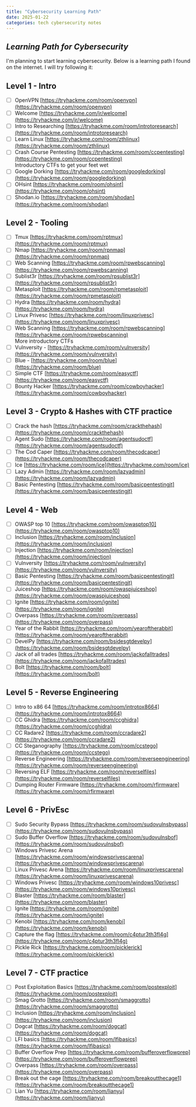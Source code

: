 ```yaml
---
title: "Cybersecurity Learning Path"
date: 2025-01-22
categories: tech cybersecurity notes
---
```

## ***Learning Path for Cybersecurity***
I'm planning to start learning cybersecurity. Below is a learning path I found on the internet. I will try following it:
## Level 1 - Intro  
- [ ] OpenVPN [https://tryhackme.com/room/openvpn](https://tryhackme.com/room/openvpn)  
- [ ] Welcome [https://tryhackme.com/jr/welcome](https://tryhackme.com/jr/welcome)  
- [ ] Intro to Researching [https://tryhackme.com/room/introtoresearch](https://tryhackme.com/room/introtoresearch)  
- [ ] Learn Linux [https://tryhackme.com/room/zthlinux](https://tryhackme.com/room/zthlinux)  
- [ ] Crash Course Pentesting [https://tryhackme.com/room/ccpentesting](https://tryhackme.com/room/ccpentesting)  
Introductory CTFs to get your feet wet  
- [ ] Google Dorking [https://tryhackme.com/room/googledorking](https://tryhackme.com/room/googledorking)  
- [ ] OHsint [https://tryhackme.com/room/ohsint](https://tryhackme.com/room/ohsint)  
- [ ] Shodan.io [https://tryhackme.com/room/shodan](https://tryhackme.com/room/shodan)

## Level 2 - Tooling  
- [ ] Tmux [https://tryhackme.com/room/rptmux](https://tryhackme.com/room/rptmux)  
- [ ] Nmap [https://tryhackme.com/room/rpnmap](https://tryhackme.com/room/rpnmap)  
- [ ] Web Scanning [https://tryhackme.com/room/rpwebscanning](https://tryhackme.com/room/rpwebscanning)  
- [ ] Sublist3r [https://tryhackme.com/room/rpsublist3r](https://tryhackme.com/room/rpsublist3r)  
- [ ] Metasploit [https://tryhackme.com/room/rpmetasploit](https://tryhackme.com/room/rpmetasploit)  
- [ ] Hydra [https://tryhackme.com/room/hydra](https://tryhackme.com/room/hydra)  
- [ ] Linux Privesc [https://tryhackme.com/room/linuxprivesc](https://tryhackme.com/room/linuxprivesc)  
- [ ] Web Scanning [https://tryhackme.com/room/rpwebscanning](https://tryhackme.com/room/rpwebscanning)  
More introductory CTFs  
- [ ] Vulnversity - [https://tryhackme.com/room/vulnversity](https://tryhackme.com/room/vulnversity)  
- [ ] Blue - [https://tryhackme.com/room/blue](https://tryhackme.com/room/blue)  
- [ ] Simple CTF [https://tryhackme.com/room/easyctf](https://tryhackme.com/room/easyctf)  
- [ ] Bounty Hacker [https://tryhackme.com/room/cowboyhacker](https://tryhackme.com/room/cowboyhacker)

## Level 3 - Crypto & Hashes with CTF practice  
- [ ] Crack the hash [https://tryhackme.com/room/crackthehash](https://tryhackme.com/room/crackthehash)  
- [ ] Agent Sudo [https://tryhackme.com/room/agentsudoctf](https://tryhackme.com/room/agentsudoctf)  
- [ ] The Cod Caper [https://tryhackme.com/room/thecodcaper](https://tryhackme.com/room/thecodcaper)  
- [ ] Ice [https://tryhackme.com/room/ice](https://tryhackme.com/room/ice)  
- [ ] Lazy Admin [https://tryhackme.com/room/lazyadmin](https://tryhackme.com/room/lazyadmin)  
- [ ] Basic Pentesting [https://tryhackme.com/room/basicpentestingjt](https://tryhackme.com/room/basicpentestingjt) 

## Level 4 - Web  
- [ ] OWASP top 10 [https://tryhackme.com/room/owasptop10](https://tryhackme.com/room/owasptop10)  
- [ ] Inclusion [https://tryhackme.com/room/inclusion](https://tryhackme.com/room/inclusion)  
- [ ] Injection [https://tryhackme.com/room/injection](https://tryhackme.com/room/injection)  
- [ ] Vulnversity [https://tryhackme.com/room/vulnversity](https://tryhackme.com/room/vulnversity)  
- [ ] Basic Pentesting [https://tryhackme.com/room/basicpentestingjt](https://tryhackme.com/room/basicpentestingjt)  
- [ ] Juiceshop [https://tryhackme.com/room/owaspjuiceshop](https://tryhackme.com/room/owaspjuiceshop)  
- [ ] Ignite [https://tryhackme.com/room/ignite](https://tryhackme.com/room/ignite)  
- [ ] Overpass [https://tryhackme.com/room/overpass](https://tryhackme.com/room/overpass)  
- [ ] Year of the Rabbit [https://tryhackme.com/room/yearoftherabbit](https://tryhackme.com/room/yearoftherabbit)  
- [ ] DevelPy [https://tryhackme.com/room/bsidesgtdevelpy](https://tryhackme.com/room/bsidesgtdevelpy)  
- [ ] Jack of all trades [https://tryhackme.com/room/jackofalltrades](https://tryhackme.com/room/jackofalltrades)  
- [ ] Bolt [https://tryhackme.com/room/bolt](https://tryhackme.com/room/bolt)  

## Level 5 - Reverse Engineering  
- [ ] Intro to x86 64 [https://tryhackme.com/room/introtox8664](https://tryhackme.com/room/introtox8664)  
- [ ] CC Ghidra [https://tryhackme.com/room/ccghidra](https://tryhackme.com/room/ccghidra)  
- [ ] CC Radare2 [https://tryhackme.com/room/ccradare2](https://tryhackme.com/room/ccradare2)  
- [ ] CC Steganography [https://tryhackme.com/room/ccstego](https://tryhackme.com/room/ccstego)  
- [ ] Reverse Engineering [https://tryhackme.com/room/reverseengineering](https://tryhackme.com/room/reverseengineering)  
- [ ] Reversing ELF [https://tryhackme.com/room/reverselfiles](https://tryhackme.com/room/reverselfiles)  
- [ ] Dumping Router Firmware [https://tryhackme.com/room/rfirmware](https://tryhackme.com/room/rfirmware)
  
## Level 6 - PrivEsc  
- [ ] Sudo Security Bypass [https://tryhackme.com/room/sudovulnsbypass](https://tryhackme.com/room/sudovulnsbypass)  
- [ ] Sudo Buffer Overflow [https://tryhackme.com/room/sudovulnsbof](https://tryhackme.com/room/sudovulnsbof)  
- [ ] Windows Privesc Arena [https://tryhackme.com/room/windowsprivescarena](https://tryhackme.com/room/windowsprivescarena)  
- [ ] Linux Privesc Arena [https://tryhackme.com/room/linuxprivescarena](https://tryhackme.com/room/linuxprivescarena)  
- [ ] Windows Privesc [https://tryhackme.com/room/windows10privesc](https://tryhackme.com/room/windows10privesc)  
- [ ] Blaster [https://tryhackme.com/room/blaster](https://tryhackme.com/room/blaster)  
- [ ] Ignite [https://tryhackme.com/room/ignite](https://tryhackme.com/room/ignite)  
- [ ] Kenobi [https://tryhackme.com/room/kenobi](https://tryhackme.com/room/kenobi)  
- [ ] Capture the flag [https://tryhackme.com/room/c4ptur3th3fl4g](https://tryhackme.com/room/c4ptur3th3fl4g)  
- [ ] Pickle Rick [https://tryhackme.com/room/picklerick](https://tryhackme.com/room/picklerick)  

## Level 7 - CTF practice  
- [ ] Post Exploitation Basics [https://tryhackme.com/room/postexploit](https://tryhackme.com/room/postexploit)  
- [ ] Smag Grotto [https://tryhackme.com/room/smaggrotto](https://tryhackme.com/room/smaggrotto)  
- [ ] Inclusion [https://tryhackme.com/room/inclusion](https://tryhackme.com/room/inclusion)  
- [ ] Dogcat [https://tryhackme.com/room/dogcat](https://tryhackme.com/room/dogcat)  
- [ ] LFI basics [https://tryhackme.com/room/lfibasics](https://tryhackme.com/room/lfibasics)  
- [ ] Buffer Overflow Prep [https://tryhackme.com/room/bufferoverflowprep](https://tryhackme.com/room/bufferoverflowprep)  
- [ ] Overpass [https://tryhackme.com/room/overpass](https://tryhackme.com/room/overpass)  
- [ ] Break out the cage [https://tryhackme.com/room/breakoutthecage1](https://tryhackme.com/room/breakoutthecage1)  
- [ ] Lian Yu [https://tryhackme.com/room/lianyu](https://tryhackme.com/room/lianyu)
